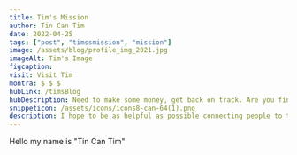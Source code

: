 ```yaml
---
title: Tim's Mission
author: Tin Can Tim
date: 2022-04-25
tags: ["post", "timssmission", "mission"]
image: /assets/blog/profile_img_2021.jpg
imageAlt: Tim's Image
figcaption:
visit: Visit Tim
montra: $ $ $
hubLink: /timsBlog
hubDescription: Need to make some money, get back on track. Are you finding it hard to write a resume? Let's see if we can get you moving forward, give me a visit.
snippeticon: /assets/icons/icons8-can-64(1).png
description: I hope to be as helpful as possible connecting people to the right resources.
---
```


Hello my name is "Tin Can Tim"
